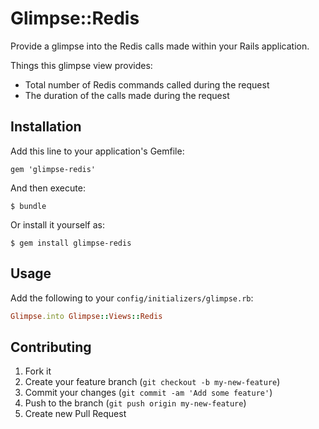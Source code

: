 # Glimpse::Redis

Provide a glimpse into the Redis calls made within your Rails application.

Things this glimpse view provides:

- Total number of Redis commands called during the request
- The duration of the calls made during the request

## Installation

Add this line to your application's Gemfile:

    gem 'glimpse-redis'

And then execute:

    $ bundle

Or install it yourself as:

    $ gem install glimpse-redis

## Usage

Add the following to your `config/initializers/glimpse.rb`: 

```ruby
Glimpse.into Glimpse::Views::Redis
```

## Contributing

1. Fork it
2. Create your feature branch (`git checkout -b my-new-feature`)
3. Commit your changes (`git commit -am 'Add some feature'`)
4. Push to the branch (`git push origin my-new-feature`)
5. Create new Pull Request
